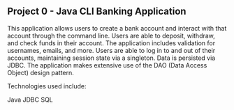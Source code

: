 ## Project 0 - Java CLI Banking Application
This application allows users to create a bank account and interact with that account through the command line. Users are able to deposit, withdraw, and check funds in their account. The application includes validation for usernames, emails, and more. Users are able to log in to and out of their accounts, maintaining session state via a singleton. Data is persisted via JDBC. The application makes extensive use of the DAO (Data Access Object) design pattern.

Technologies used include:

Java
JDBC
SQL
